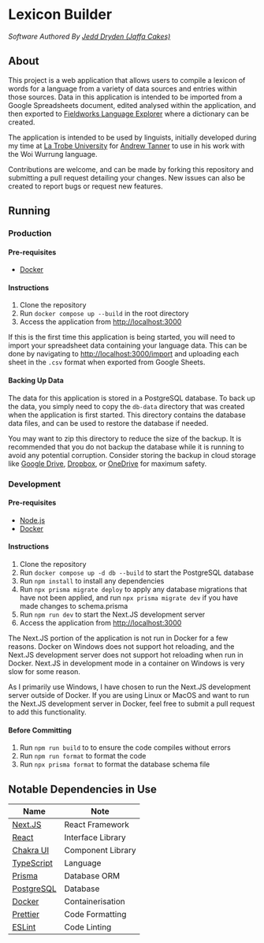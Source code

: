 # Lexicon Builder
*Software Authored By [Jedd Dryden (Jaffa Cakes)](https://github.com/Jaffa-Cakes)*

## About

This project is a web application that allows users to compile a lexicon of words for a language from a variety of data sources and entries within those sources.
Data in this application is intended to be imported from a Google Spreadsheets document, edited analysed within the application, and then exported to [Fieldworks Language Explorer](https://software.sil.org/fieldworks/) where a dictionary can be created.

The application is intended to be used by linguists, initially developed during my time at [La Trobe University](https://www.latrobe.edu.au/) for [Andrew Tanner](https://github.com/akrtanner) to use in his work with the Woi Wurrung language.

Contributions are welcome, and can be made by forking this repository and submitting a pull request detailing your changes. New issues can also be created to report bugs or request new features.

## Running

### Production

#### Pre-requisites

- [Docker](https://www.docker.com/)

#### Instructions

1. Clone the repository
2. Run `docker compose up --build` in the root directory
3. Access the application from [http://localhost:3000](http://localhost:3000)

If this is the first time this application is being started, you will need to import your spreadsheet data containing your language data.
This can be done by navigating to [http://localhost:3000/import](http://localhost:3000/import) and uploading each sheet in the `.csv` format when exported from Google Sheets.

#### Backing Up Data

The data for this application is stored in a PostgreSQL database.
To back up the data, you simply need to copy the `db-data` directory that was created when the application is first started.
This directory contains the database data files, and can be used to restore the database if needed.

You may want to zip this directory to reduce the size of the backup.
It is recommended that you do not backup the database while it is running to avoid any potential corruption.
Consider storing the backup in cloud storage like [Google Drive](https://www.google.com/drive/), [Dropbox](https://www.dropbox.com/), or [OneDrive](https://www.microsoft.com/onedrive) for maximum safety.

### Development

#### Pre-requisites

- [Node.js](https://nodejs.org/en/)
- [Docker](https://www.docker.com/)

#### Instructions

1. Clone the repository
2. Run `docker compose up -d db --build` to start the PostgreSQL database
3. Run `npm install` to install any dependencies
4. Run `npx prisma migrate deploy` to apply any database migrations that have not been applied, and run `npx prisma migrate dev` if you have made changes to schema.prisma
5. Run `npm run dev` to start the Next.JS development server
6. Access the application from [http://localhost:3000](http://localhost:3000)

The Next.JS portion of the application is not run in Docker for a few reasons.
Docker on Windows does not support hot reloading, and the Next.JS development server does not support hot reloading when run in Docker.
Next.JS in development mode in a container on Windows is very slow for some reason.

As I primarily use Windows, I have chosen to run the Next.JS development server outside of Docker.
If you are using Linux or MacOS and want to run the Next.JS development server in Docker, feel free to submit a pull request to add this functionality.

#### Before Committing

1. Run `npm run build` to to ensure the code compiles without errors
2. Run `npm run format` to format the code
3. Run `npx prisma format` to format the database schema file

## Notable Dependencies in Use

| Name                                          | Note              |
| --------------------------------------------- | ----------------- |
| [Next.JS](https://nextjs.org/)                | React Framework   |
| [React](https://reactjs.org/)                 | Interface Library |
| [Chakra UI](https://chakra-ui.com/)           | Component Library |
| [TypeScript](https://www.typescriptlang.org/) | Language          |
| [Prisma](https://www.prisma.io/)              | Database ORM      |
| [PostgreSQL](https://www.postgresql.org/)     | Database          |
| [Docker](https://www.docker.com/)             | Containerisation  |
| [Prettier](https://prettier.io/)              | Code Formatting   |
| [ESLint](https://eslint.org/)                 | Code Linting      |